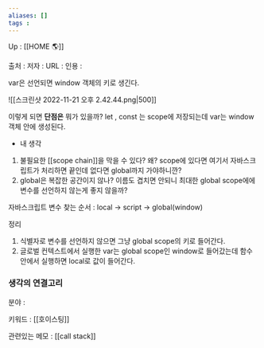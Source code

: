 ```yaml
---
aliases: []
tags : 
---
```

Up : [[HOME 🌎]]

출처 :
저자 :
URL : 
인용 : 


var은 선언되면 window 객체의 키로 생긴다.

![[스크린샷 2022-11-21 오후 2.42.44.png|500]]

이렇게 되면 **단점은** 뭐가 있을까? 
let , const 는 scope에 저장되는데  var는 window 객체 안에 생성된다.

- 내 생각
1. 불필요한 [[scope chain]]을 막을 수 있다? 
	왜? scope에 있다면 여기서 자바스크립트가 처리하면 끝인데 없다면 global까지 가야하니깐? 
2. global은 복잡한 공간이지 않나? 이름도 겹치면 안되니 최대한 global scope에에 변수를 선언하지 않는게 좋지 않을까? 



자바스크립트 변수 찾는 순서 : local -> script -> global(window)





정리 
1. 식별자로 변수를 선언하지 않으면 그냥 global scope의 키로 들어간다. 
2. 글로벌 컨텍스트에서 실행한 var는 global scope인 window로 들어갔는데 함수 안에서 실행하면 local로 값이 들어간다.  


### 생각의 연결고리
분야 :   

키워드 : [[호이스팅]]

관련있는 메모 : [[call stack]]


